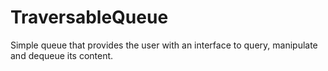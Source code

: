 # TraversableQueue
Simple queue that provides the user with an interface to query, manipulate and dequeue its content.
